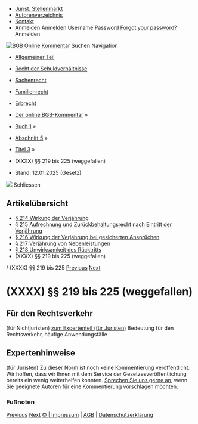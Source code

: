   * [Jurist. Stellenmarkt](https://bgb.kommentar.de/Buch-1/Abschnitt-5/Titel-3/</job-board> "Jurist. Stellenmarkt")
  * [Autorenverzeichnis](https://bgb.kommentar.de/Buch-1/Abschnitt-5/Titel-3/</Autorenverzeichnis> "Autorenverzeichnis")
  * [Kontakt](https://bgb.kommentar.de/Buch-1/Abschnitt-5/Titel-3/</Kontakt>)
  * [Anmelden](https://bgb.kommentar.de/Buch-1/Abschnitt-5/Titel-3/<#login> "show login form") [Anmelden](https://bgb.kommentar.de/Buch-1/Abschnitt-5/Titel-3/<#> "hide login form") Username Password
[Forgot your password?](https://bgb.kommentar.de/Buch-1/Abschnitt-5/Titel-3/</user/forgotpassword>) Anmelden 


[![BGB Online Kommentar](https://bgb.kommentar.de/extension/bgb/design/bgb/images/logo.png)](https://bgb.kommentar.de/Buch-1/Abschnitt-5/Titel-3/</> "BGB Online Kommentar")
Suchen
Navigation
  * [Allgemeiner Teil](https://bgb.kommentar.de/Buch-1/Abschnitt-5/Titel-3/</Buch-1>)
  * [Recht der Schuldverhältnisse](https://bgb.kommentar.de/Buch-1/Abschnitt-5/Titel-3/</Buch-2>)
  * [Sachenrecht](https://bgb.kommentar.de/Buch-1/Abschnitt-5/Titel-3/</Buch-3>)
  * [Familienrecht](https://bgb.kommentar.de/Buch-1/Abschnitt-5/Titel-3/</Buch-4>)
  * [Erbrecht](https://bgb.kommentar.de/Buch-1/Abschnitt-5/Titel-3/</Buch-5>)


  * [Der online BGB-Kommentar](https://bgb.kommentar.de/Buch-1/Abschnitt-5/Titel-3/</>) »
  * [Buch 1](https://bgb.kommentar.de/Buch-1/Abschnitt-5/Titel-3/</Buch-1>) »
  * [Abschnitt 5](https://bgb.kommentar.de/Buch-1/Abschnitt-5/Titel-3/</Buch-1/Abschnitt-5>) »
  * [Titel 3](https://bgb.kommentar.de/Buch-1/Abschnitt-5/Titel-3/</Buch-1/Abschnitt-5/Titel-3>) »
  * (XXXX) §§ 219 bis 225 (weggefallen) 
  * Stand: 12.01.2025 (Gesetz) 


![](https://vg01.met.vgwort.de/na/1c9909529ead4f509072c06d9081a7d5)
Schliessen 
## Artikelübersicht
  * [ § 214 Wirkung der Verjährung ](https://bgb.kommentar.de/Buch-1/Abschnitt-5/Titel-3/</Buch-1/Abschnitt-5/Titel-3/Wirkung-der-Verjaehrung>)
  * [ § 215 Aufrechnung und Zurückbehaltungsrecht nach Eintritt der Verjährung ](https://bgb.kommentar.de/Buch-1/Abschnitt-5/Titel-3/</Buch-1/Abschnitt-5/Titel-3/Aufrechnung-und-Zurueckbehaltungsrecht-nach-Eintritt-der-Verjaehrung>)
  * [ § 216 Wirkung der Verjährung bei gesicherten Ansprüchen ](https://bgb.kommentar.de/Buch-1/Abschnitt-5/Titel-3/</Buch-1/Abschnitt-5/Titel-3/Wirkung-der-Verjaehrung-bei-gesicherten-Anspruechen>)
  * [ § 217 Verjährung von Nebenleistungen ](https://bgb.kommentar.de/Buch-1/Abschnitt-5/Titel-3/</Buch-1/Abschnitt-5/Titel-3/Verjaehrung-von-Nebenleistungen>)
  * [ § 218 Unwirksamkeit des Rücktritts ](https://bgb.kommentar.de/Buch-1/Abschnitt-5/Titel-3/</Buch-1/Abschnitt-5/Titel-3/Unwirksamkeit-des-Ruecktritts>)
  * (XXXX) §§ 219 bis 225 (weggefallen) 


/ (XXXX) §§ 219 bis 225 
[Previous](https://bgb.kommentar.de/Buch-1/Abschnitt-5/Titel-3/</Buch-1/Abschnitt-5/Titel-3/Unwirksamkeit-des-Ruecktritts> "§ 218 Unwirksamkeit des Rücktritts") [Next](https://bgb.kommentar.de/Buch-1/Abschnitt-5/Titel-3/</Buch-1/Abschnitt-6/Schikaneverbot> "§ 226 Schikaneverbot")
# (XXXX) §§ 219 bis 225 (weggefallen)
## Für den Rechtsverkehr 
(für Nichtjuristen)
[zum Expertenteil (für Juristen)](https://bgb.kommentar.de/Buch-1/Abschnitt-5/Titel-3/<#expertenhinweise>)
Bedeutung für den Rechtsverkehr, häufige Anwendungsfälle
## Expertenhinweise
(für Juristen)
Zu dieser Norm ist noch keine Kommentierung veröffentlicht. Wir hoffen, dass wir Ihnen mit dem Service der Gesetzesveröffentlichung bereits ein wenig weiterhelfen konnten. [Sprechen Sie uns gerne an](https://bgb.kommentar.de/Buch-1/Abschnitt-5/Titel-3/</Kontakt>), wenn Sie geeignete Autoren für eine Kommentierung vorschlagen möchten. 
### Fußnoten
[Previous](https://bgb.kommentar.de/Buch-1/Abschnitt-5/Titel-3/</Buch-1/Abschnitt-5/Titel-3/Unwirksamkeit-des-Ruecktritts> "§ 218 Unwirksamkeit des Rücktritts") [Next](https://bgb.kommentar.de/Buch-1/Abschnitt-5/Titel-3/</Buch-1/Abschnitt-6/Schikaneverbot> "§ 226 Schikaneverbot")
[© | Impressum](https://bgb.kommentar.de/Buch-1/Abschnitt-5/Titel-3/</Kontakt>) | [AGB](https://bgb.kommentar.de/Buch-1/Abschnitt-5/Titel-3/</AGB>) | [Datenschutzerklärung](https://bgb.kommentar.de/Buch-1/Abschnitt-5/Titel-3/</Datenschutzerklaerung-fuer-Leser>)
